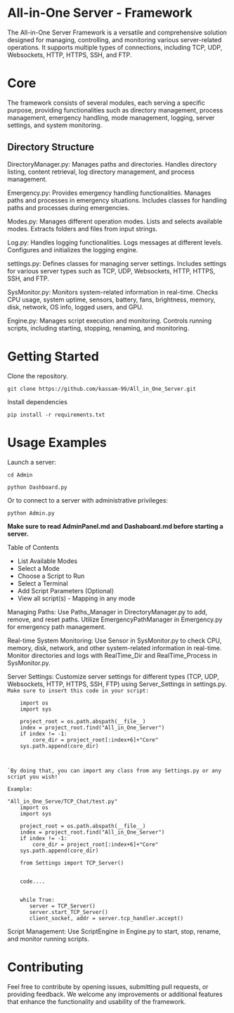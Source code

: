 # All-in-One Server -  Framework 

The All-in-One Server Framework is a versatile and comprehensive solution designed for managing, controlling, and monitoring various server-related operations. It supports multiple types of connections, including TCP, UDP, Websockets, HTTP, HTTPS, SSH, and FTP.

# Core
The framework consists of several modules, each serving a specific purpose, providing functionalities such as directory management, process management, emergency handling, mode management, logging, server settings, and system monitoring.

## Directory Structure

DirectoryManager.py:
    Manages paths and directories.
    Handles directory listing, content retrieval, log directory management, and process management.

Emergency.py:
    Provides emergency handling functionalities.
    Manages paths and processes in emergency situations.
    Includes classes for handling paths and processes during emergencies.

Modes.py:
    Manages different operation modes.
    Lists and selects available modes.
    Extracts folders and files from input strings.

Log.py:
    Handles logging functionalities.
    Logs messages at different levels.
    Configures and initializes the logging engine.

settings.py:
    Defines classes for managing server settings.
    Includes settings for various server types such as TCP, UDP, Websockets, HTTP, HTTPS, SSH, and FTP.

SysMonitor.py:
    Monitors system-related information in real-time.
    Checks CPU usage, system uptime, sensors, battery, fans, brightness, memory, disk, network, OS info, logged users, and GPU.

Engine.py:
    Manages script execution and monitoring.
    Controls running scripts, including starting, stopping, renaming, and monitoring.

# Getting Started

Clone the repository.
    
    git clone https://github.com/kassam-99/All_in_One_Server.git


Install dependencies

    pip install -r requirements.txt


# Usage Examples

Launch a server:

    cd Admin

    python Dashboard.py

Or to connect to a server with administrative privileges:

    python Admin.py

<b>
Make sure to read AdminPanel.md and Dashaboard.md before starting a server.
    
</b>


Table of Contents

 - List Available Modes
 - Select a Mode
 - Choose a Script to Run
 - Select a Terminal
 - Add Script Parameters (Optional)
 - View all script(s) - Mapping in any mode
    
Managing Paths:
    Use Paths_Manager in DirectoryManager.py to add, remove, and reset paths.
    Utilize EmergencyPathManager in Emergency.py for emergency path management.

Real-time System Monitoring:
    Use Sensor in SysMonitor.py to check CPU, memory, disk, network, and other system-related information in real-time.
    Monitor directories and logs with RealTime_Dir and RealTime_Process in SysMonitor.py.

Server Settings:
    Customize server settings for different types (TCP, UDP, Websockets, HTTP, HTTPS, SSH, FTP) using Server_Settings in settings.py.
    `Make sure to insert this code in your script:`
    
        import os
        import sys
        
        project_root = os.path.abspath(__file__)
        index = project_root.find("All_in_One_Server")
        if index != -1:
            core_dir = project_root[:index+6]+"Core"
        sys.path.append(core_dir)



    `By doing that, you can import any class from any Settings.py or any script you wish!`
        
    Example:
    
    "All_in_One_Serve/TCP_Chat/test.py"
        import os
        import sys
        
        project_root = os.path.abspath(__file__)
        index = project_root.find("All_in_One_Server")
        if index != -1:
            core_dir = project_root[:index+6]+"Core"
        sys.path.append(core_dir)
        
        from Settings import TCP_Server()


        code....

        
        while True:
           server = TCP_Server()
           server.start_TCP_Server()
           client_socket, addr = server.tcp_handler.accept()


Script Management:
    Use ScriptEngine in Engine.py to start, stop, rename, and monitor running scripts.

# Contributing

Feel free to contribute by opening issues, submitting pull requests, or providing feedback. We welcome any improvements or additional features that enhance the functionality and usability of the framework.
